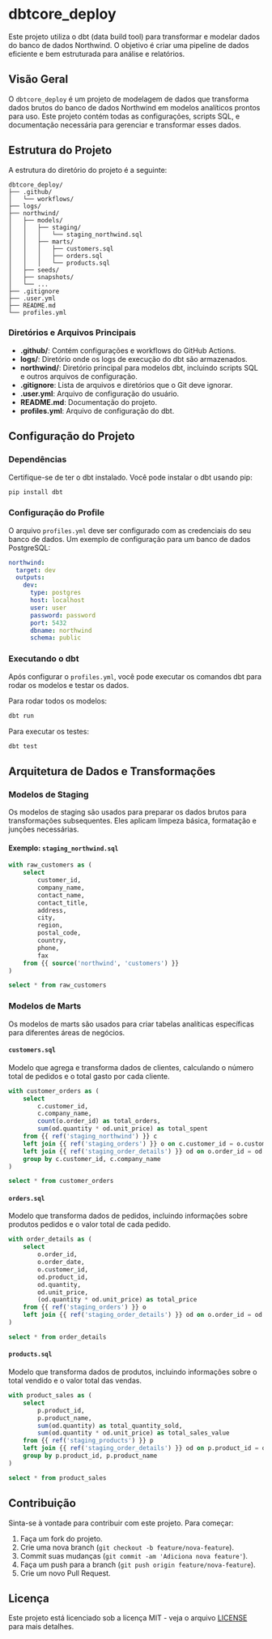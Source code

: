 
# dbtcore_deploy

Este projeto utiliza o dbt (data build tool) para transformar e modelar dados do banco de dados Northwind. O objetivo é criar uma pipeline de dados eficiente e bem estruturada para análise e relatórios.

## Visão Geral

O `dbtcore_deploy` é um projeto de modelagem de dados que transforma dados brutos do banco de dados Northwind em modelos analíticos prontos para uso. Este projeto contém todas as configurações, scripts SQL, e documentação necessária para gerenciar e transformar esses dados.

## Estrutura do Projeto

A estrutura do diretório do projeto é a seguinte:

```
dbtcore_deploy/
├── .github/
│   └── workflows/
├── logs/
├── northwind/
│   ├── models/
│   │   ├── staging/
│   │   │   └── staging_northwind.sql
│   │   ├── marts/
│   │   │   ├── customers.sql
│   │   │   ├── orders.sql
│   │   │   └── products.sql
│   ├── seeds/
│   ├── snapshots/
│   └── ...
├── .gitignore
├── .user.yml
├── README.md
└── profiles.yml
```

### Diretórios e Arquivos Principais

- **.github/**: Contém configurações e workflows do GitHub Actions.
- **logs/**: Diretório onde os logs de execução do dbt são armazenados.
- **northwind/**: Diretório principal para modelos dbt, incluindo scripts SQL e outros arquivos de configuração.
- **.gitignore**: Lista de arquivos e diretórios que o Git deve ignorar.
- **.user.yml**: Arquivo de configuração do usuário.
- **README.md**: Documentação do projeto.
- **profiles.yml**: Arquivo de configuração do dbt.

## Configuração do Projeto

### Dependências

Certifique-se de ter o dbt instalado. Você pode instalar o dbt usando pip:

```sh
pip install dbt
```

### Configuração do Profile

O arquivo `profiles.yml` deve ser configurado com as credenciais do seu banco de dados. Um exemplo de configuração para um banco de dados PostgreSQL:

```yaml
northwind:
  target: dev
  outputs:
    dev:
      type: postgres
      host: localhost
      user: user
      password: password
      port: 5432
      dbname: northwind
      schema: public
```

### Executando o dbt

Após configurar o `profiles.yml`, você pode executar os comandos dbt para rodar os modelos e testar os dados.

Para rodar todos os modelos:

```sh
dbt run
```

Para executar os testes:

```sh
dbt test
```

## Arquitetura de Dados e Transformações

### Modelos de Staging

Os modelos de staging são usados para preparar os dados brutos para transformações subsequentes. Eles aplicam limpeza básica, formatação e junções necessárias.

#### Exemplo: `staging_northwind.sql`

```sql
with raw_customers as (
    select
        customer_id,
        company_name,
        contact_name,
        contact_title,
        address,
        city,
        region,
        postal_code,
        country,
        phone,
        fax
    from {{ source('northwind', 'customers') }}
)

select * from raw_customers
```

### Modelos de Marts

Os modelos de marts são usados para criar tabelas analíticas específicas para diferentes áreas de negócios.

#### `customers.sql`

Modelo que agrega e transforma dados de clientes, calculando o número total de pedidos e o total gasto por cada cliente.

```sql
with customer_orders as (
    select
        c.customer_id,
        c.company_name,
        count(o.order_id) as total_orders,
        sum(od.quantity * od.unit_price) as total_spent
    from {{ ref('staging_northwind') }} c
    left join {{ ref('staging_orders') }} o on c.customer_id = o.customer_id
    left join {{ ref('staging_order_details') }} od on o.order_id = od.order_id
    group by c.customer_id, c.company_name
)

select * from customer_orders
```

#### `orders.sql`

Modelo que transforma dados de pedidos, incluindo informações sobre produtos pedidos e o valor total de cada pedido.

```sql
with order_details as (
    select
        o.order_id,
        o.order_date,
        o.customer_id,
        od.product_id,
        od.quantity,
        od.unit_price,
        (od.quantity * od.unit_price) as total_price
    from {{ ref('staging_orders') }} o
    left join {{ ref('staging_order_details') }} od on o.order_id = od.order_id
)

select * from order_details
```

#### `products.sql`

Modelo que transforma dados de produtos, incluindo informações sobre o total vendido e o valor total das vendas.

```sql
with product_sales as (
    select
        p.product_id,
        p.product_name,
        sum(od.quantity) as total_quantity_sold,
        sum(od.quantity * od.unit_price) as total_sales_value
    from {{ ref('staging_products') }} p
    left join {{ ref('staging_order_details') }} od on p.product_id = od.product_id
    group by p.product_id, p.product_name
)

select * from product_sales
```

## Contribuição

Sinta-se à vontade para contribuir com este projeto. Para começar:

1. Faça um fork do projeto.
2. Crie uma nova branch (`git checkout -b feature/nova-feature`).
3. Commit suas mudanças (`git commit -am 'Adiciona nova feature'`).
4. Faça um push para a branch (`git push origin feature/nova-feature`).
5. Crie um novo Pull Request.

## Licença

Este projeto está licenciado sob a licença MIT - veja o arquivo [LICENSE](LICENSE) para mais detalhes.
